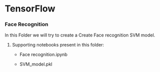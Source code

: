 # TensorFlow

### Face Recognition

In this Folder we will try to create a Create Face recognition SVM model.

1. Supporting notebooks present in this folder:

    - Face recognition.ipynb
    
    - SVM_model.pkl
